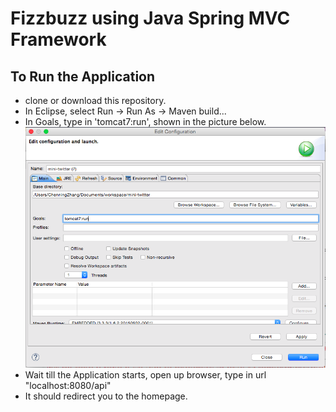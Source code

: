 # Fizzbuzz using Java Spring MVC Framework

## To Run the Application
* clone or download this repository.
* In Eclipse, select Run -> Run As -> Maven build...
* In Goals, type in 'tomcat7:run', shown in the picture below.
	![alt tag](https://raw.githubusercontent.com/ChenningZhang/Fizzbuzz-JavaSpring/master/images/tomcat_inst.png)
* Wait till the Application starts, open up browser, type in url "localhost:8080/api"
* It should redirect you to the homepage.
